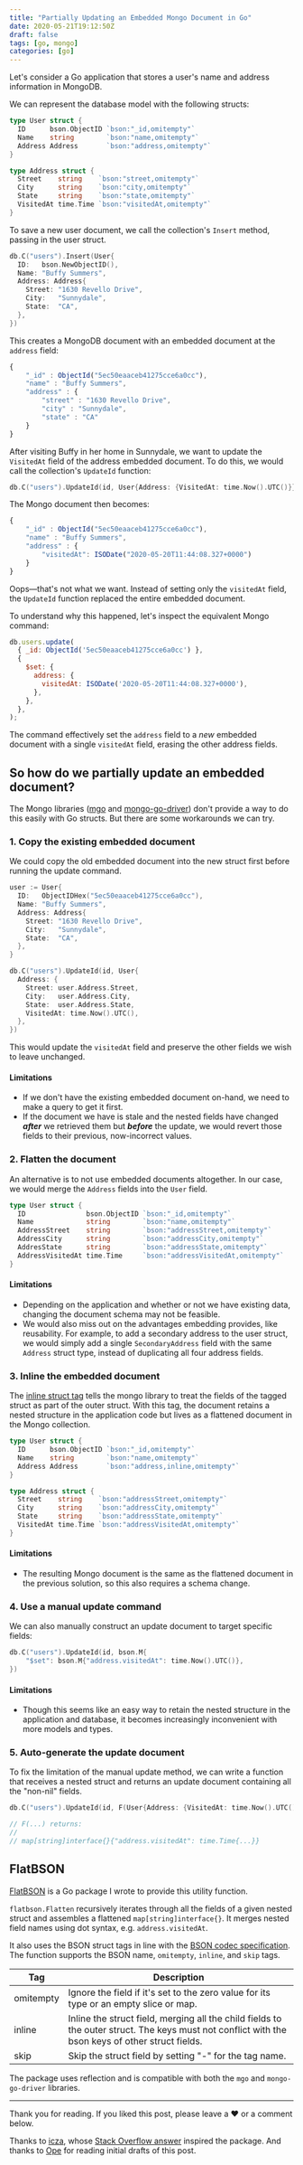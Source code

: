 ```yaml
---
title: "Partially Updating an Embedded Mongo Document in Go"
date: 2020-05-21T19:12:50Z
draft: false
tags: [go, mongo]
categories: [go]
---
```


Let's consider a Go application that stores a user's name and address information in MongoDB.

We can represent the database model with the following structs:

```go
type User struct {
  ID      bson.ObjectID `bson:"_id,omitempty"`
  Name    string        `bson:"name,omitempty"`
  Address Address       `bson:"address,omitempty"`
}

type Address struct {
  Street    string    `bson:"street,omitempty"`
  City      string    `bson:"city,omitempty"`
  State     string    `bson:"state,omitempty"`
  VisitedAt time.Time `bson:"visitedAt,omitempty"`
}
```

To save a new user document, we call the collection's `Insert` method, passing in the user struct.

```go
db.C("users").Insert(User{
  ID:   bson.NewObjectID(),
  Name: "Buffy Summers",
  Address: Address{
    Street: "1630 Revello Drive",
    City:   "Sunnydale",
    State:  "CA",
  },
})
```

This creates a MongoDB document with an embedded document at the `address` field:

```js
{
    "_id" : ObjectId("5ec50eaaceb41275cce6a0cc"),
    "name" : "Buffy Summers",
    "address" : {
        "street" : "1630 Revello Drive",
        "city" : "Sunnydale",
        "state" : "CA"
    }
}
```

After visiting Buffy in her home in Sunnydale, we want to update the `VisitedAt` field of the address embedded document. To do this, we would call the collection's `UpdateId` function:

```go
db.C("users").UpdateId(id, User{Address: {VisitedAt: time.Now().UTC()}})
```

The Mongo document then becomes:

```js
{
    "_id" : ObjectId("5ec50eaaceb41275cce6a0cc"),
    "name" : "Buffy Summers",
    "address" : {
        "visitedAt": ISODate("2020-05-20T11:44:08.327+0000")
    }
}
```

Oops—that's not what we want. Instead of setting only the `visitedAt` field, the `UpdateId` function replaced the entire embedded document.

To understand why this happened, let's inspect the equivalent Mongo command:

```js
db.users.update(
  { _id: ObjectId('5ec50eaaceb41275cce6a0cc') },
  {
    $set: {
      address: {
        visitedAt: ISODate('2020-05-20T11:44:08.327+0000'),
      },
    },
  },
);
```

The command effectively set the `address` field to a _new_ embedded document with a single `visitedAt` field, erasing the other address fields.

## So how do we **partially update** an embedded document?

The Mongo libraries ([mgo](https://github.com/go-mgo/mgo) and [mongo-go-driver](https://github.com/mongodb/mongo-go-driver)) don't provide a way to do this easily with Go structs. But there are some workarounds we can try.

### 1. Copy the existing embedded document

We could copy the old embedded document into the new struct first before running the update command.

```go
user := User{
  ID:   ObjectIDHex("5ec50eaaceb41275cce6a0cc"),
  Name: "Buffy Summers",
  Address: Address{
    Street: "1630 Revello Drive",
    City:   "Sunnydale",
    State:  "CA",
  },
}

db.C("users").UpdateId(id, User{
  Address: {
    Street: user.Address.Street,
    City:   user.Address.City,
    State:  user.Address.State,
    VisitedAt: time.Now().UTC(),
  },
})
```

This would update the `visitedAt` field and preserve the other fields we wish to leave unchanged.

#### Limitations

- If we don't have the existing embedded document on-hand, we need to make a query to get it first.
- If the document we have is stale and the nested fields have changed **_after_** we retrieved them but **_before_** the update, we would revert those fields to their previous, now-incorrect values.

### 2. Flatten the document

An alternative is to not use embedded documents altogether. In our case, we would merge the `Address` fields into the `User` field.

```go
type User struct {
  ID               bson.ObjectID `bson:"_id,omitempty"`
  Name             string        `bson:"name,omitempty"`
  AddressStreet    string        `bson:"addressStreet,omitempty"`
  AddressCity      string        `bson:"addressCity,omitempty"`
  AddresState      string        `bson:"addressState,omitempty"`
  AddressVisitedAt time.Time     `bson:"addressVisitedAt,omitempty"`
}
```

#### Limitations

- Depending on the application and whether or not we have existing data, changing the document schema may not be feasible.
- We would also miss out on the advantages embedding provides, like reusability. For example, to add a secondary address to the user struct, we would simply add a single `SecondaryAddress` field with the same `Address` struct type, instead of duplicating all four address fields.

### 3. Inline the embedded document

The [inline struct tag](https://pkg.go.dev/go.mongodb.org/mongo-driver/bson/bsoncodec?tab=doc#StructTags) tells the mongo library to treat the fields of the tagged struct as part of the outer struct. With this tag, the document retains a nested structure in the application code but lives as a flattened document in the Mongo collection.

```go
type User struct {
  ID      bson.ObjectID `bson:"_id,omitempty"`
  Name    string        `bson:"name,omitempty"`
  Address Address       `bson:"address,inline,omitempty"`
}

type Address struct {
  Street    string    `bson:"addressStreet,omitempty"`
  City      string    `bson:"addressCity,omitempty"`
  State     string    `bson:"addressState,omitempty"`
  VisitedAt time.Time `bson:"addressVisitedAt,omitempty"`
}
```

#### Limitations

- The resulting Mongo document is the same as the flattened document in the previous solution, so this also requires a schema change.

### 4. Use a manual update command

We can also manually construct an update document to target specific fields:

```go
db.C("users").UpdateId(id, bson.M{
    "$set": bson.M{"address.visitedAt": time.Now().UTC()},
})
```

#### Limitations

- Though this seems like an easy way to retain the nested structure in the application and database, it becomes increasingly inconvenient with more models and types.

### 5. Auto-generate the update document

To fix the limitation of the manual update method, we can write a function that receives a nested struct and returns an update document containing all the "non-nil" fields.

```go
db.C("users").UpdateId(id, F(User{Address: {VisitedAt: time.Now().UTC()}}))

// F(...) returns:
//
// map[string]interface{}{"address.visitedAt": time.Time{...}}
```

## FlatBSON

[FlatBSON](https://github.com/chidiwilliams/flatbson) is a Go package I wrote to provide this utility function.

`flatbson.Flatten` recursively iterates through all the fields of a given nested struct and assembles a flattened `map[string]interface{}`. It merges nested field names using dot syntax, e.g. `address.visitedAt`.

It also uses the BSON struct tags in line with the [BSON codec specification](https://pkg.go.dev/go.mongodb.org/mongo-driver/bson/bsoncodec?tab=doc#StructTags). The function supports the BSON name, `omitempty`, `inline`, and `skip` tags.

| Tag       | Description                                                                                                                                      |
| --------- | ------------------------------------------------------------------------------------------------------------------------------------------------ |
| omitempty | Ignore the field if it's set to the zero value for its type or an empty slice or map.                                                            |
| inline    | Inline the struct field, merging all the child fields to the outer struct. The keys must not conflict with the bson keys of other struct fields. |
| skip      | Skip the struct field by setting "-" for the tag name.                                                                                           |

The package uses reflection and is compatible with both the `mgo` and `mongo-go-driver` libraries.

---

Thank you for reading. If you liked this post, please leave a ❤️ or a comment below.

Thanks to [icza](https://stackoverflow.com/users/1705598/icza), whose [Stack Overflow answer](https://stackoverflow.com/a/50561535/9830227) inspired the package. And thanks to [Ope](https://opeonikute.dev) for reading initial drafts of this post.

